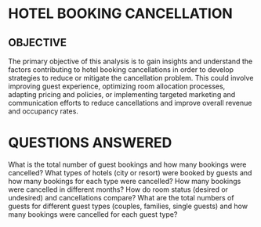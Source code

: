 # HOTEL BOOKING CANCELLATION

## OBJECTIVE
The primary objective of this analysis is to gain insights and understand the factors contributing to hotel booking cancellations in order to develop strategies to reduce or mitigate the cancellation problem. This could involve improving guest experience, optimizing room allocation processes, adapting pricing and policies, or implementing targeted marketing and communication efforts to reduce cancellations and improve overall revenue and occupancy rates.

# QUESTIONS ANSWERED
What is the total number of guest bookings and how many bookings were cancelled?
What types of hotels (city or resort) were booked by guests and how many bookings for each type were cancelled?
How many bookings were cancelled in different months?
How do room status (desired or undesired) and cancellations compare?
What are the total numbers of guests for different guest types (couples, families, single guests) and how many bookings
were cancelled for each guest type?

